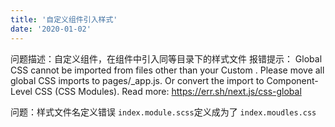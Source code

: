 ```yaml
---
title: '自定义组件引入样式'
date: '2020-01-02'
---
```


问题描述：自定义组件，在组件中引入同等目录下的样式文件
报错提示：
Global CSS cannot be imported from files other than your Custom <App>. Please move all global CSS imports to pages/_app.js. Or convert the import to Component-Level CSS (CSS Modules).
Read more: https://err.sh/next.js/css-global

问题：样式文件名定义错误
`index.module.scss`定义成为了 `index.moudles.css`


